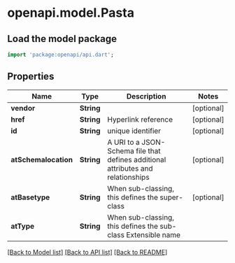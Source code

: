 # openapi.model.Pasta

## Load the model package
```dart
import 'package:openapi/api.dart';
```

## Properties
Name | Type | Description | Notes
------------ | ------------- | ------------- | -------------
**vendor** | **String** |  | [optional] 
**href** | **String** | Hyperlink reference | [optional] 
**id** | **String** | unique identifier | [optional] 
**atSchemalocation** | **String** | A URI to a JSON-Schema file that defines additional attributes and relationships | [optional] 
**atBasetype** | **String** | When sub-classing, this defines the super-class | [optional] 
**atType** | **String** | When sub-classing, this defines the sub-class Extensible name | 

[[Back to Model list]](../README.md#documentation-for-models) [[Back to API list]](../README.md#documentation-for-api-endpoints) [[Back to README]](../README.md)


